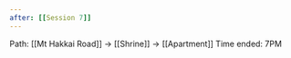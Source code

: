 ```yaml
---
after: [[Session 7]]
---
```


Path: [[Mt Hakkai Road]] -> [[Shrine]] -> [[Apartment]]
Time ended: 7PM